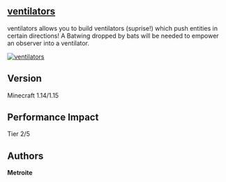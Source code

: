 ## [ventilators](https://download.metroite.de/#/home?url=https://github.com/Metroite/datapacks/tree/master/ventilators&rootDirectory=false)

ventilators allows you to build ventilators (suprise!) which push entities in certain directions! A Batwing dropped by bats will be needed to empower an observer into a ventilator.

<a href="https://download.metroite.de/#/home?url=https://github.com/Metroite/datapacks/tree/master/ventilators&rootDirectory=false" rel="Did you just push me?!">![ventilators](ventilators.png?raw=true "Did you just push me?!")</a>

## Version

Minecraft 1.14/1.15

## Performance Impact

Tier 2/5

## Authors

**Metroite**
